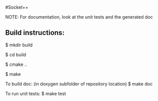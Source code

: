 
#Socket++

NOTE: For documentation, look at the unit tests and the generated doc

Build instructions:
--------------------------------------------------------------------
$ mkdir build

$ cd build

$ cmake ..

$ make

To build doc: (in doxygen subfolder of repository location)
$ make doc

To run unit tests:
$ make test
